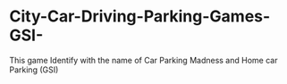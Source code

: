 # City-Car-Driving-Parking-Games-GSI-
This game Identify with the name of Car Parking Madness and Home car Parking (GSI) 

